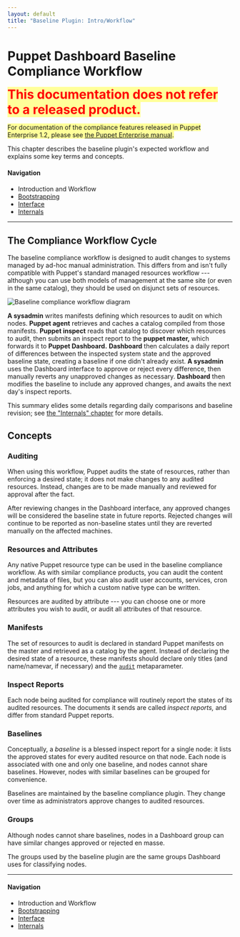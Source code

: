 ```yaml
---
layout: default
title: "Baseline Plugin: Intro/Workflow"
---
```


Puppet Dashboard Baseline Compliance Workflow
====

<span style="font-size: 2em; font-weight: bold; color: red; background-color: #ff9;">This documentation does not refer to a released product.</span>

<span style="background-color: #ff9;">For documentation of the compliance features released in Puppet Enterprise 1.2, please see [the Puppet Enterprise manual](/pe/).</span>

This chapter describes the baseline plugin's expected workflow and explains some key terms and concepts.

#### Navigation

* Introduction and Workflow
* [Bootstrapping](./pb_bootstrapping.html)
* [Interface](./pb_interface.html)
* [Internals](./pb_internals.html)

* * *

The Compliance Workflow Cycle
----

The baseline compliance workflow is designed to audit changes to systems managed by ad-hoc manual administration. This differs from and isn't fully compatible with Puppet's standard managed resources workflow --- although you can use both models of management at the same site (or even in the same catalog), they should be used on disjunct sets of resources.

![Baseline compliance workflow diagram](./images/baseline_workflow.png)

**A sysadmin** writes manifests defining which resources to audit on which nodes. **Puppet agent** retrieves and caches a catalog compiled from those manifests. **Puppet inspect** reads that catalog to discover which resources to audit, then submits an inspect report to the **puppet master,** which forwards it to **Puppet Dashboard.** **Dashboard** then calculates a daily report of differences between the inspected system state and the approved baseline state, creating a baseline if one didn't already exist. **A sysadmin** uses the Dashboard interface to approve or reject every difference, then manually reverts any unapproved changes as necessary. **Dashboard** then modifies the baseline to include any approved changes, and awaits the next day's inspect reports.

This summary elides some details regarding daily comparisons and baseline revision; see [the "Internals" chapter](./pb_internals.html) for more details.

Concepts
----

### Auditing

When using this workflow, Puppet audits the state of resources, rather than enforcing a desired state; it does not make changes to any audited resources. Instead, changes are to be made manually and reviewed for approval after the fact.

After reviewing changes in the Dashboard interface, any approved changes will be considered the baseline state in future reports. Rejected changes will continue to be reported as non-baseline states until they are reverted manually on the affected machines.

### Resources and Attributes

Any native Puppet resource type can be used in the baseline compliance workflow. As with similar compliance products, you can audit the content and metadata of files, but you can also audit user accounts, services, cron jobs, and anything for which a custom native type can be written.

Resources are audited by attribute --- you can choose one or more attributes you wish to audit, or audit all attributes of that resource.

### Manifests

The set of resources to audit is declared in standard Puppet manifests on the master and retrieved as a catalog by the agent. Instead of declaring the desired state of a resource, these manifests should declare only titles (and name/namevar, if necessary) and the [`audit`](/references/latest/metaparameter.html#audit) metaparameter.

### Inspect Reports

Each node being audited for compliance will routinely report the states of its audited resources. The documents it sends are called _inspect reports,_ and differ from standard Puppet reports.

### Baselines

Conceptually, a _baseline_ is a blessed inspect report for a single node: it lists the approved states for every audited resource on that node. Each node is associated with one and only one baseline, and nodes cannot share baselines. However, nodes with similar baselines can be grouped for convenience.

Baselines are maintained by the baseline compliance plugin. They change over time as administrators approve changes to audited resources.

### Groups

Although nodes cannot share baselines, nodes in a Dashboard group can have similar changes approved or rejected en masse.

The groups used by the baseline plugin are the same groups Dashboard uses for classifying nodes.

* * *

#### Navigation

* Introduction and Workflow
* [Bootstrapping](./pb_bootstrapping.html)
* [Interface](./pb_interface.html)
* [Internals](./pb_internals.html)
